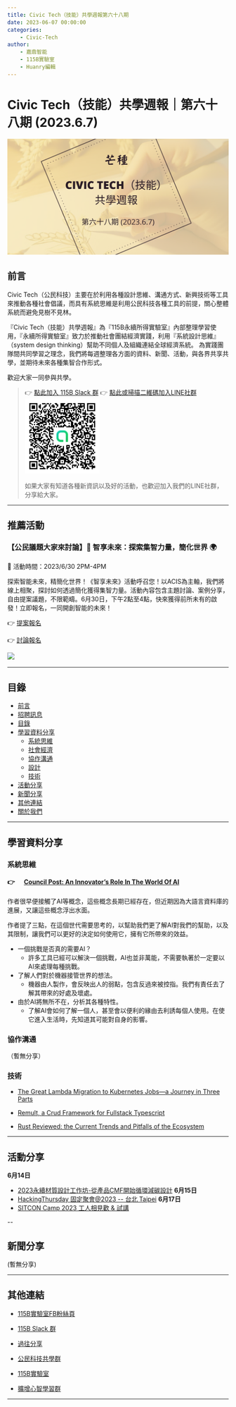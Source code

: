 ```yaml
---
title: Civic Tech（技能）共學週報第六十八期
date: 2023-06-07 00:00:00
categories:
	- Civic-Tech
author:
	- 嘉鼎智能
	- 115B實驗室
	- Huanry編輯
---
```

# Civic Tech（技能）共學週報｜第六十八期 (2023.6.7)

![Civic-Tech-68](/img/ct/68.png)

## 前言

Civic Tech（公民科技）主要在於利用各種設計思維、溝通方式、新興技術等工具來推動各種社會倡議，而具有系統思維是利用公民科技各種工具的前提，關心整體系統而避免見樹不見林。

『Civic Tech（技能）共學週報』為『115B永續所得實驗室』內部整理學習使用，『永續所得實驗室』致力於推動社會團結經濟實踐，利用『系統設計思維』（system design thinking）幫助不同個人及組織連結全球經濟系統。
為實踐團隊間共同學習之理念，我們將每週整理各方面的資料、新聞、活動，與各界共享共學，並期待未來各種集智合作形式。

歡迎大家一同參與共學。

>👉  [點此加入 115B Slack 群](https://bit.ly/Slack115b)
>👉  [點此或掃描二維碼加入LINE社群](https://line.me/ti/g2/Dj4AkbdDsY6o4D_CdDUB6Q)
>[![公民科技共學群](/img/產品共學群.jpg)](https://line.me/ti/g2/Dj4AkbdDsY6o4D_CdDUB6Q)
>
>如果大家有知道各種新資訊以及好的活動，也歡迎加入我們的LINE社群，分享給大家。

---
## 推薦活動

### 【公民議題大家來討論】🎉 智享未來：探索集智力量，簡化世界 🌍

🔶 活動時間：2023/6/30 2PM-4PM

探索智能未來，精簡化世界！《智享未來》活動呼召您！以ACIS為主軸，我們將線上相聚，探討如何透過簡化獲得集智力量。活動內容包含主題討論、案例分享，自由提案議題，不限範疇。6月30日，下午2點至4點，快來獲得前所未有的啟發！立即報名，一同開創智能的未來！

👉 [提案報名](https://pse.is/52282l)

👉 [討論報名](https://pse.is/4xbttd)

![](https://static.accupass.com/eventbanner/2306050800569894026070.jpg)

---
## 目錄
- [前言](#前言)
- [招聘訊息](#招聘訊息)
- [目錄](#目錄)
- [學習資料分享](#學習資料分享)
	- [系統思維](#系統思維)
	- [社會經濟](#社會經濟)
	- [協作溝通](#協作溝通)
	- [設計](#設計)
	- [技術](#技術)
- [活動分享](#活動分享)
- [新聞分享](#新聞分享)
- [其他連結](#其他連結)
- [關於我們](#關於我們)

---
## 學習資料分享
### 系統思維

####  👉 &emsp; [Council Post: An Innovator’s Role In The World Of AI](https://www.forbes.com/sites/forbestechcouncil/2023/06/02/an-innovators-role-in-the-world-of-ai/?sh=3deb582d73f0)

作者很早便接觸了AI等概念，這些概念長期已經存在，但近期因為大語言資料庫的進展，又讓這些概念浮出水面。

作者提了三點，在這個世代需要思考的，以幫助我們更了解AI對我們的幫助，以及其限制，讓我們可以更好的決定如何使用它，擁有它所帶來的效益。

- 一個挑戰是否真的需要AI？
	- 許多工具已經可以解決一個挑戰，AI也並非萬能，不需要執著於一定要以AI來處理每種挑戰。
- 了解人們對於機器接管世界的想法。
	- 機器由人製作，會反映出人的弱點，包含反過來被控指。我們有責任去了解其帶來的好處及壞處。
- 由於AI將無所不在，分析其各種特性。
	- 了解AI會如何了解一個人，甚至會以便利的緣由去利誘每個人使用。在使它進入生活時，先知道其可能對自身的影響。

### 協作溝通

（暫無分享）

### 技術

- [The Great Lambda Migration to Kubernetes Jobs—a Journey in Three Parts](https://www.infoq.com/articles/lambda-migration-k8s-jobs/)

- [Remult, a Crud Framework for Fullstack Typescript](https://www.infoq.com/news/2023/05/remult-crud-typescript/)

- [Rust Reviewed: the Current Trends and Pitfalls of the Ecosystem](https://www.infoq.com/articles/rust-ecosystem-review-2023/)

---
## 活動分享

**6月14日**
- [2023永續材質設計工作坊-從產品CMF開始循環減碳設計](https://www.accupass.com/event/2305110817234357890790)
**6月15日**
- [HackingThursday 固定聚會@2023 -- 台北 Taipei](https://www.meetup.com/hackingthursday/events/293781378/)
**6月17日**
- [SITCON Camp 2023 工人相見歡 & 試講](https://sitcon.kktix.cc/events/sitconcamp2023-staff-party)

--
## 新聞分享

(暫無分享)

---
## 其他連結

- [115B實驗室FB粉絲頁](https://www.facebook.com/%E6%B0%B8%E7%BA%8C%E6%89%80%E5%BE%97%E5%AF%A6%E9%A9%97%E5%AE%A4-102916798609139)

- [115B Slack 群](https://bit.ly/Slack115b)

- [過往分享](/categories/Civic-Tech)

- [公民科技共學群](https://line.me/ti/g2/Dj4AkbdDsY6o4D_CdDUB6Q?utm_source=invitation&utm_medium=link_copy&utm_campaign=default)

- [115B實驗室](https://line.me/ti/g2/asPFU-0w4o9MIRSBdb4gtg?utm_source=invitation&utm_medium=link_copy&utm_campaign=default)

- [擴增心智學習群](https://line.me/ti/g2/asPFU-0w4o9MIRSBdb4gtg?utm_source=invitation&utm_medium=link_copy&utm_campaign=default)

---